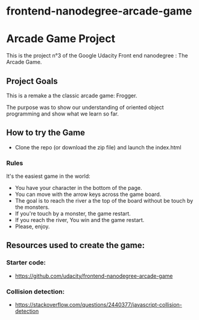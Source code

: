 frontend-nanodegree-arcade-game
===============================
# Arcade Game Project

This is the project n°3 of the Google Udacity Front end nanodegree : The Arcade Game.

## Project Goals

This is a remake a the classic arcade game: Frogger.

The purpose was to show our understanding of oriented object programming and show what we learn so far.

## How to try the Game

-   Clone the repo (or download the zip file) and launch the index.html

### Rules

It's the easiest game in the world:

-   You have your character in the bottom of the page.
-   You can move with the arrow keys across the game board.
-   The goal is to reach the river a the top of the board without be touch by the monsters.
-   If you're touch by a monster, the game restart.
-   If you reach the river, You win and the game restart.
-   Please, enjoy.

## Resources used to create the game:

### Starter code:

-   <https://github.com/udacity/frontend-nanodegree-arcade-game>

### Collision detection:

-   <https://stackoverflow.com/questions/2440377/javascript-collision-detection>
